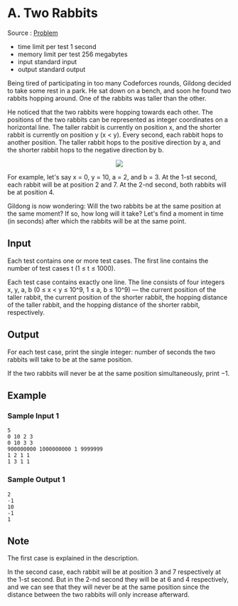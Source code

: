 # A. Two Rabbits

Source : [Problem](https://codeforces.com/problemset/problem/1304/A)

- time limit per test 1 second
- memory limit per test 256 megabytes
- input standard input
- output standard output

Being tired of participating in too many Codeforces rounds, Gildong decided to take some rest in a park. He sat down on a bench, and soon he found two rabbits hopping around. One of the rabbits was taller than the other.

He noticed that the two rabbits were hopping towards each other. The positions of the two rabbits can be represented as integer coordinates on a horizontal line. The taller rabbit is currently on position x, and the shorter rabbit is currently on position y (x < y). Every second, each rabbit hops to another position. The taller rabbit hops to the positive direction by a, and the shorter rabbit hops to the negative direction by b.

<p align="center"><img src="https://espresso.codeforces.com/0a6075523e8ead24cc97e80d8bf30cd8a151f9b0.png"></p>

For example, let's say x = 0, y = 10, a = 2, and b = 3. At the 1-st second, each rabbit will be at position 2
and 7. At the 2-nd second, both rabbits will be at position 4.

Gildong is now wondering: Will the two rabbits be at the same position at the same moment? If so, how long will it take? Let's find a moment in time (in seconds) after which the rabbits will be at the same point.

## Input

Each test contains one or more test cases. The first line contains the number of test cases t (1 ≤ t ≤ 1000).

Each test case contains exactly one line. The line consists of four integers x, y, a, b (0 ≤ x < y ≤ 10^9, 1 ≤ a, b ≤ 10^9) — the current position of the taller rabbit, the current position of the shorter rabbit, the hopping distance of the taller rabbit, and the hopping distance of the shorter rabbit, respectively.

## Output

For each test case, print the single integer: number of seconds the two rabbits will take to be at the same position.

If the two rabbits will never be at the same position simultaneously, print −1.

## Example

### Sample Input 1

    5
    0 10 2 3
    0 10 3 3
    900000000 1000000000 1 9999999
    1 2 1 1
    1 3 1 1

### Sample Output 1

    2
    -1
    10
    -1
    1

## Note

The first case is explained in the description.

In the second case, each rabbit will be at position 3
and 7 respectively at the 1-st second. But in the 2-nd second they will be at 6
and 4 respectively, and we can see that they will never be at the same position since the distance between the two rabbits will only increase afterward.
